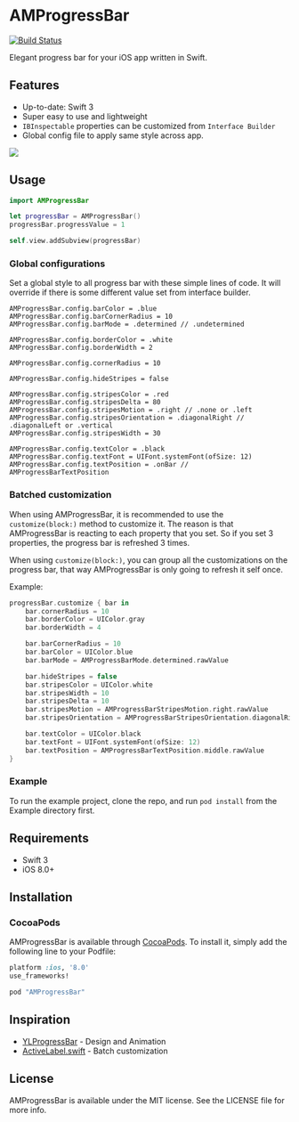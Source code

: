 # AMProgressBar
[![Build Status](http://img.shields.io/travis/Abdul-Moiz/AMProgressBar.svg?style=flat)](https://travis-ci.org/Abdul-Moiz/AMProgressBar)

Elegant progress bar for your iOS app written in Swift.

## Features

* Up-to-date: Swift 3
* Super easy to use and lightweight
* `IBInspectable` properties can be customized from `Interface Builder`
* Global config file to apply same style across app.

![](AMProgressBar.gif)

## Usage

```swift
import AMProgressBar

let progressBar = AMProgressBar()
progressBar.progressValue = 1

self.view.addSubview(progressBar)
```

### Global configurations

Set a global style to all progress bar with these simple lines of code. It will override if there is some different value set from interface builder.
```
AMProgressBar.config.barColor = .blue
AMProgressBar.config.barCornerRadius = 10
AMProgressBar.config.barMode = .determined // .undetermined

AMProgressBar.config.borderColor = .white
AMProgressBar.config.borderWidth = 2

AMProgressBar.config.cornerRadius = 10

AMProgressBar.config.hideStripes = false

AMProgressBar.config.stripesColor = .red
AMProgressBar.config.stripesDelta = 80
AMProgressBar.config.stripesMotion = .right // .none or .left
AMProgressBar.config.stripesOrientation = .diagonalRight // .diagonalLeft or .vertical
AMProgressBar.config.stripesWidth = 30

AMProgressBar.config.textColor = .black
AMProgressBar.config.textFont = UIFont.systemFont(ofSize: 12)
AMProgressBar.config.textPosition = .onBar // AMProgressBarTextPosition
```

### Batched customization

When using AMProgressBar, it is recommended to use the `customize(block:)` method to customize it. The reason is that AMProgressBar is reacting to each property that you set. So if you set 3 properties, the progress bar is refreshed 3 times.

When using `customize(block:)`, you can group all the customizations on the progress bar, that way AMProgressBar is only going to refresh it self once.

Example:

```swift
progressBar.customize { bar in
    bar.cornerRadius = 10
    bar.borderColor = UIColor.gray
    bar.borderWidth = 4

    bar.barCornerRadius = 10
    bar.barColor = UIColor.blue
    bar.barMode = AMProgressBarMode.determined.rawValue

    bar.hideStripes = false
    bar.stripesColor = UIColor.white
    bar.stripesWidth = 10
    bar.stripesDelta = 10
    bar.stripesMotion = AMProgressBarStripesMotion.right.rawValue
    bar.stripesOrientation = AMProgressBarStripesOrientation.diagonalRight.rawValue

    bar.textColor = UIColor.black
    bar.textFont = UIFont.systemFont(ofSize: 12)
    bar.textPosition = AMProgressBarTextPosition.middle.rawValue
}
```

### Example
To run the example project, clone the repo, and run `pod install` from the Example directory first.

## Requirements
* Swift 3
* iOS 8.0+

## Installation

### CocoaPods
AMProgressBar is available through [CocoaPods](http://cocoapods.org). To install
it, simply add the following line to your Podfile:

```ruby
platform :ios, '8.0'
use_frameworks!

pod "AMProgressBar"
```

## Inspiration
* [YLProgressBar](https://github.com/yannickl/YLProgressBar) - Design and Animation
* [ActiveLabel.swift](https://github.com/optonaut/ActiveLabel.swift) - Batch customization

## License

AMProgressBar is available under the MIT license. See the LICENSE file for more info.
